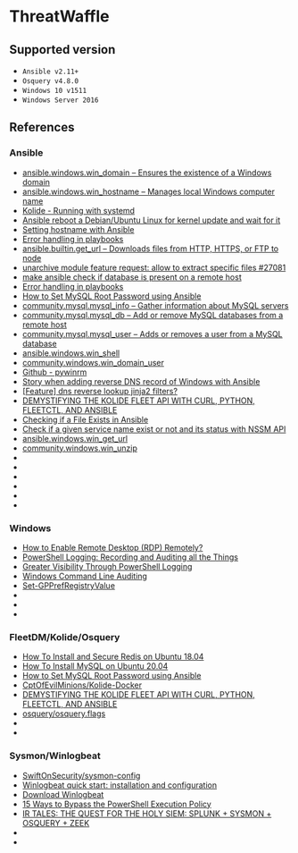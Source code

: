 # ThreatWaffle



## Supported version
* `Ansible v2.11+`
* `Osquery v4.8.0`
* `Windows 10 v1511`
* `Windows Server 2016`

## References
### Ansible
* [ansible.windows.win_domain – Ensures the existence of a Windows domain](https://docs.ansible.com/ansible/latest/collections/ansible/windows/win_domain_module.html)
* [ansible.windows.win_hostname – Manages local Windows computer name](https://docs.ansible.com/ansible/latest/collections/ansible/windows/win_hostname_module.html)
* [Kolide - Running with systemd](https://github.com/kolide/fleet/blob/master/docs/infrastructure/systemd.md)
* [Ansible reboot a Debian/Ubuntu Linux for kernel update and wait for it](https://www.cyberciti.biz/faq/ansible-reboot-debian-ubuntu-linux-for-kernel-update-waitforit/)
* [Setting hostname with Ansible](https://www.derpturkey.com/setting-host-with-ansible-in-ubuntu/)
* [Error handling in playbooks](https://docs.ansible.com/ansible/latest/user_guide/playbooks_error_handling.html)
* [ansible.builtin.get_url – Downloads files from HTTP, HTTPS, or FTP to node](https://docs.ansible.com/ansible/latest/collections/ansible/builtin/get_url_module.html)
* [unarchive module feature request: allow to extract specific files #27081](https://github.com/ansible/ansible/issues/27081)
* [make ansible check if database is present on a remote host](https://stackoverflow.com/questions/27606119/make-ansible-check-if-database-is-present-on-a-remote-host)
* [Error handling in playbooks](https://docs.ansible.com/ansible/latest/user_guide/playbooks_error_handling.html)
* [How to Set MySQL Root Password using Ansible](https://linuxhint.com/set_mysql_root_password_ansible/)
* [community.mysql.mysql_info – Gather information about MySQL servers](https://docs.ansible.com/ansible/latest/collections/community/mysql/mysql_info_module.html)
* [community.mysql.mysql_db – Add or remove MySQL databases from a remote host](https://docs.ansible.com/ansible/latest/collections/community/mysql/mysql_db_module.html)
* [community.mysql.mysql_user – Adds or removes a user from a MySQL database](https://docs.ansible.com/ansible/latest/collections/community/mysql/mysql_user_module.html)
* [ansible.windows.win_shell](https://docs.ansible.com/ansible/latest/collections/ansible/windows/win_shell_module.html)
* [community.windows.win_domain_user](https://docs.ansible.com/ansible/latest/collections/community/windows/win_domain_user_module.html)
* [Github - pywinrm](https://github.com/diyan/pywinrm)
* [Story when adding reverse DNS record of Windows with Ansible](https://titanwolf.org/Network/Articles/Article?AID=a9de7f4a-d083-4916-a1a4-5c555fa3279a#gsc.tab=0)
* [[Feature] dns reverse lookup jinja2 filters?](https://github.com/ansible/ansible/issues/18738)
* [DEMYSTIFYING THE KOLIDE FLEET API WITH CURL, PYTHON, FLEETCTL, AND ANSIBLE](https://holdmybeersecurity.com/2020/10/20/demystifying-the-kolide-fleet-api-with-curl-python-fleetctl-and-ansible/)
* [Checking if a File Exists in Ansible](https://phoenixnap.com/kb/ansible-check-if-file-exists)
* [Check if a given service name exist or not and its status with NSSM API](https://stackoverflow.com/questions/36052378/check-if-a-given-service-name-exist-or-not-and-its-status-with-nssm-api)
* [ansible.windows.win_get_url](https://docs.ansible.com/ansible/latest/collections/ansible/windows/win_get_url_module.html)
* [community.windows.win_unzip](https://docs.ansible.com/ansible/latest/collections/community/windows/win_unzip_module.html)
* []()
* []()
* []()
* []()
* []()
* []()

### Windows
* [How to Enable Remote Desktop (RDP) Remotely?](https://theitbros.com/how-to-remotely-enable-remote-desktop-using-powershell/)
* [PowerShell Logging: Recording and Auditing all the Things](https://adamtheautomator.com/powershell-logging-recording-and-auditing-all-the-things/#Enable_Script_Block_Logging_Using_Windows_Registry)
* [Greater Visibility Through PowerShell Logging](https://www.fireeye.com/blog/threat-research/2016/02/greater_visibilityt.html)
* [Windows Command Line Auditing](https://nxlog.co/documentation/nxlog-user-guide/windows-command-line-auditing.html)
* [Set-GPPrefRegistryValue](https://docs.microsoft.com/en-us/powershell/module/grouppolicy/set-gpprefregistryvalue?view=windowsserver2019-ps)
* []()
* []()
* []()

### FleetDM/Kolide/Osquery
* [How To Install and Secure Redis on Ubuntu 18.04](https://www.digitalocean.com/community/tutorials/how-to-install-and-secure-redis-on-ubuntu-18-04)
* [How To Install MySQL on Ubuntu 20.04](https://www.digitalocean.com/community/tutorials/how-to-install-mysql-on-ubuntu-20-04)
* [How to Set MySQL Root Password using Ansible](https://linuxhint.com/set_mysql_root_password_ansible/)
* [CptOfEvilMinions/Kolide-Docker](https://github.com/CptOfEvilMinions/Kolide-Docker/blob/master/conf/kolide/kolide.yml)
* [DEMYSTIFYING THE KOLIDE FLEET API WITH CURL, PYTHON, FLEETCTL, AND ANSIBLE](https://holdmybeersecurity.com/2020/10/20/demystifying-the-kolide-fleet-api-with-curl-python-fleetctl-and-ansible/)
* [osquery/osquery.flags](https://github.com/CptOfEvilMinions/BlogProjects/blob/master/kolide-api-ansible/conf/osquery/osquery.flags)
* []()
* []()

### Sysmon/Winlogbeat
* [SwiftOnSecurity/sysmon-config](https://github.com/SwiftOnSecurity/sysmon-config)
* [Winlogbeat quick start: installation and configuration](https://www.elastic.co/guide/en/beats/winlogbeat/current/winlogbeat-installation-configuration.html#winlogbeat-installation-configuration)
* [Download Winlogbeat](https://www.elastic.co/downloads/beats/winlogbeat)
* [15 Ways to Bypass the PowerShell Execution Policy](https://www.netspi.com/blog/technical/network-penetration-testing/15-ways-to-bypass-the-powershell-execution-policy/)
* [IR TALES: THE QUEST FOR THE HOLY SIEM: SPLUNK + SYSMON + OSQUERY + ZEEK](https://holdmybeersecurity.com/2021/04/07/ir-tales-the-quest-for-the-holy-siem-splunk-sysmon-osquery-zeek/)
* []()
* []()
